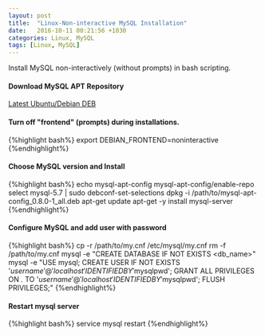 ```yaml
---
layout: post
title:  "Linux-Non-interactive MySQL Installation"
date:   2016-10-11 00:21:56 +1030
categories: Linux, MySQL
tags: [Linux, MySQL]
---
```

Install MySQL non-interactively (without prompts) in bash scripting.
<!--summary break-->

#### Download MySQL APT Repository
[Latest Ubuntu/Debian DEB](http://dev.mysql.com/downloads/repo/apt/)

#### Turn off "frontend" (prompts) during installations.
{%highlight bash%}
export DEBIAN_FRONTEND=noninteractive
{%endhighlight%}

#### Choose MySQL version and Install
{%highlight bash%}
echo mysql-apt-config mysql-apt-config/enable-repo select mysql-5.7 | sudo debconf-set-selections
dpkg -i /path/to/mysql-apt-config_0.8.0-1_all.deb
apt-get update
apt-get -y install mysql-server
{%endhighlight%}

#### Configure MySQL and add user with password
{%highlight bash%}
cp -r /path/to/my.cnf /etc/mysql/my.cnf
rm -f /path/to/my.cnf
mysql -e "CREATE DATABASE IF NOT EXISTS <db_name>"
mysql -e "USE mysql; CREATE USER IF NOT EXISTS '$username'@'localhost' IDENTIFIED BY '$mysqlpwd'; GRANT ALL PRIVILEGES ON *.* TO '$username'@'localhost' IDENTIFIED BY '$mysqlpwd'; FLUSH PRIVILEGES;"
{%endhighlight%}

#### Restart mysql server
{%highlight bash%}
service mysql restart 
{%endhighlight%}
